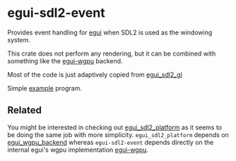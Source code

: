 # egui-sdl2-event

Provides event handling for [egui](https://github.com/emilk/egui) when SDL2 is used as the windowing system.

This crate does not perform any rendering, but it can be combined with something like
the [egui-wgpu](https://github.com/emilk/egui/tree/master/crates/egui-wgpu) backend.

Most of the code is just adaptively copied from [egui_sdl2_gl](https://github.com/ArjunNair/egui_sdl2_gl)

Simple [example](https://github.com/kaphula/egui-sdl2-event/tree/master/egui-sdl2-event-example) program.

## Related

You might be interested in checking out [egui_sdl2_platform](https://crates.io/crates/egui_sdl2_platform) as it seems to
be doing the same job with more simplicity. `egui_sdl2_platform` depends
on [egui_wgpu_backend](https://github.com/hasenbanck/egui_wgpu_backend) whereas `egui-sdl2-event` depends directly on
the internal egui's wgpu implementation [egui-wgpu](https://github.com/emilk/egui/tree/master/crates/egui-wgpu
).
